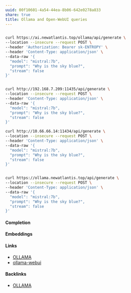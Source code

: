 ```yaml
---
uuid: 00f10601-4a54-44ea-8b06-642e0278a833
share: true
title: Ollama and Open-WebUI queries
---
```

``` bash

curl https://ai.newatlantis.top/ollama/api/generate \
--location --insecure --request POST \
--header 'Authorization: Bearer sk-ENTROPY' \
--header 'Content-Type: application/json' \
--data-raw '{
  "model": "mistral:7b",
  "prompt": "Why is the sky blue?",
  "stream": false
}'


curl http://192.168.7.209:11435/api/generate \
--location --insecure --request POST \
--header 'Content-Type: application/json' \
--data-raw '{
  "model": "mistral:7b",
  "prompt": "Why is the sky blue?",
  "stream": false
}'

curl http://10.66.66.14:11434/api/generate \
--location --insecure --request POST \
--header 'Content-Type: application/json' \
--data-raw '{
  "model": "mistral:7b",
  "prompt": "Why is the sky blue?",
  "stream": false
}'


curl https://ollama.newatlantis.top/api/generate \
--location --insecure --request POST \
--header 'Content-Type: application/json' \
--data-raw '{
  "model": "mistral:7b",
  "prompt": "Why is the sky blue?",
  "stream": false
}'
```

#### Completion

#### Embeddings

#### Links

* [OLLAMA](../0a74265c-1db8-4150-93d8-735a4cfc8619)
* [ollama-webui](../7763a75c-c576-4819-96cd-489f9ee5f0e8)

#### Backlinks

* [OLLAMA](/0a74265c-1db8-4150-93d8-735a4cfc8619)